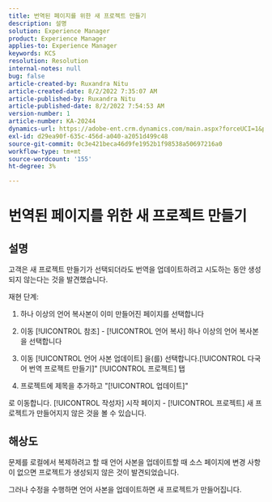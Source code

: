 ```yaml
---
title: 번역된 페이지를 위한 새 프로젝트 만들기
description: 설명
solution: Experience Manager
product: Experience Manager
applies-to: Experience Manager
keywords: KCS
resolution: Resolution
internal-notes: null
bug: false
article-created-by: Ruxandra Nitu
article-created-date: 8/2/2022 7:35:07 AM
article-published-by: Ruxandra Nitu
article-published-date: 8/2/2022 7:54:53 AM
version-number: 1
article-number: KA-20244
dynamics-url: https://adobe-ent.crm.dynamics.com/main.aspx?forceUCI=1&pagetype=entityrecord&etn=knowledgearticle&id=113b629f-3512-ed11-b83d-0022480867bd
exl-id: d29ea90f-635c-456d-a040-a2051d499c48
source-git-commit: 0c3e421beca46d9fe1952b1f98538a50697216a0
workflow-type: tm+mt
source-wordcount: '155'
ht-degree: 3%

---
```


# 번역된 페이지를 위한 새 프로젝트 만들기

## 설명


고객은 새 프로젝트 만들기가 선택되더라도 번역을 업데이트하려고 시도하는 동안 생성되지 않는다는 것을 발견했습니다.

재현 단계:

1. 하나 이상의 언어 복사본이 이미 만들어진 페이지를 선택합니다

2. 이동 [!UICONTROL 참조] - [!UICONTROL 언어 복사] 하나 이상의 언어 복사본을 선택합니다

3. 이동 [!UICONTROL 언어 사본 업데이트] 을(를) 선택합니다.[!UICONTROL 다국어 번역 프로젝트 만들기]&quot; [!UICONTROL 프로젝트] 탭

4. 프로젝트에 제목을 추가하고 &quot;[!UICONTROL 업데이트]&quot;

로 이동합니다. [!UICONTROL 작성자] 시작 페이지 - [!UICONTROL 프로젝트] 새 프로젝트가 만들어지지 않은 것을 볼 수 있습니다.


## 해상도


문제를 로컬에서 복제하려고 할 때 언어 사본을 업데이트할 때 소스 페이지에 변경 사항이 없으면 프로젝트가 생성되지 않은 것이 발견되었습니다.

그러나 수정을 수행하면 언어 사본을 업데이트하면 새 프로젝트가 만들어집니다.
